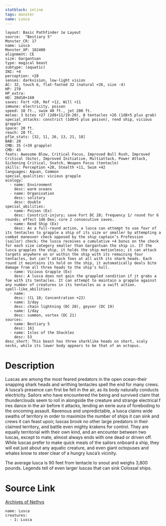 ```yaml
---
statblock: inline
tags: monster
name: Lusca
---
```

```statblock
layout: Basic Pathfinder 1e Layout
source:  "Bestiary 5"
Monster_CR: 17
name: Lusca
Monster_XP: 102400
alignment: CE
size: Gargantuan
type: magical beast
subtype: (aquatic)
INI: +4
perception: +28
senses: darkvision, low-light vision
AC: 32, touch 6, flat-footed 32 (natural +26, size -4)
HP: 270
HP_extra: 
HD: 20d10+160
saves: Fort +20, Ref +12, Will +11
immune: electricity, poison
speed: 10 ft., swim 40 ft., jet 200 ft.
melee: 3 bites +27 (2d8+11/19-20), 8 tentacles +26 (1d8+5 plus grab)
special_attacks: constrict (1d8+5 plus poison), rend ship, vicious grapple
space: 20 ft.
reach: 20 ft.
pf1e_stats: [32, 11, 26, 13, 21, 18]
BAB: 20
CMB: 35 (+39 grapple)
CMD: 45
feats: Awesome Blow, Critical Focus, Improved Bull Rush, Improved Critical (bite), Improved Initiative, Multiattack, Power Attack, Sickening Critical, Snatch, Weapon Focus (tentacle)
skills: Perception +28, Stealth +11, Swim +42
languages: Aquan, Common
special_qualities: vicious grapple
ecology:
  - name: Environment
    desc: warm oceans
  - name: Organisation
    desc: solitary
    desc: double
special_abilities:
  - name: Poison (Ex)
    desc: Constrict-injury; save Fort DC 28; frequency 1/ round for 6 rounds; effect 1d6 Dex; cure 2 consecutive saves.
  - name: Rend Ship (Ex)
    desc: As a full-round action, a lusca can attempt to use four of its tentacles to grapple a ship of its size or smaller by attempting a combat maneuver check opposed by the ship captain’s Profession (sailor) check; the lusca receives a cumulative +4 bonus on the check for each size category smaller than Gargantuan the ship is. If the lusca grapples the ship, it holds the ship motionless; it can attack targets anywhere on or within the ship with its remaining four tentacles, but can’t attack foes at all with its shark heads. Each round it maintains its hold on the ship, it automatically deals bite damage from all three heads to the ship’s hull.
  - name: Vicious Grapple (Ex)
    desc: A lusca does not gain the grappled condition if it grabs a foe with its tentacles. It can attempt to maintain a grapple against any number of creatures in its tentacles as a swift action.
spell-like_abilities:
  - name:
    desc: (CL 18; Concentration +22)
  - name: 3/day
    desc: chain lightning (DC 20), geyser (DC 19)
  - name: 1/day
    desc: summon, vortex (DC 21)
sources:
  - name: Bestiary 5
    desc: 161
  - name: Isles of the Shackles
    desc: 53
desc_short: This beast has three sharklike heads on short, scaly necks, while its lower body appears to be that of an octopus.
```
# Description
Luscas are among the most feared predators in the open ocean-their snapping shark heads and writhing tentacles spell the end for many crews. A lusca’s presence can first be felt in the air, as its body naturally conducts electricity. Sailors who have encountered the being and survived claim that thunderclouds seem to roll in alongside the creature and strange electrical f ires dance in the air before it attacks, lending an eerie aura of foreboding to the oncoming assault. Ravenous and unpredictable, a lusca claims wide swaths of territory in order to maximize the number of ships it can sink and crews it can feast upon; luscas brook no other large predators in their claimed territory, and battle even mighty krakens for control. They are equally territorial with their own kind, and an encounter between two luscas, except to mate, almost always ends with one dead or driven off. While luscas prefer to make quick meals of the sailors onboard a ship, they will eat just about any aquatic creature, and even giant octopuses and whales know to steer clear of a hungry lusca’s vicinity.

 The average lusca is 90 feet from tentacle to snout and weighs 3,800 pounds. Legends tell of even larger luscas that can sink Colossal ships.
# Source Link
[Archives of Nethys](https://aonprd.com/MonsterDisplay.aspx?ItemName=Lusca)
```encounter-table
name: Lusca
creatures:
  - 1: Lusca
```
